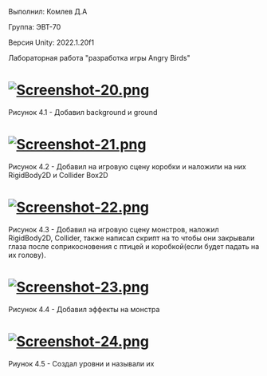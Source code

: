 Выполнил: Комлев Д.А

Группа: ЭВТ-70

Версия Unity: 2022.1.20f1

Лабораторная работа "разработка игры Angry Birds"

# [![Screenshot-20.png](https://i.postimg.cc/L4bXR6dJ/Screenshot-20.png)](https://postimg.cc/XX93kWYW)
Рисунок 4.1 - Добавил background и ground

# [![Screenshot-21.png](https://i.postimg.cc/vTrbWMBs/Screenshot-21.png)](https://postimg.cc/ctLpSpw9)
Рисунок 4.2 - Добавил на игровую сцену коробки и наложили на них RigidBody2D и Collider Box2D

# [![Screenshot-22.png](https://i.postimg.cc/m2VGRm18/Screenshot-22.png)](https://postimg.cc/SJXPf7rM)
Рисунок 4.3 - Добавил на игровую сцену монстров, наложил RigidBody2D, Collider, также написал скрипт на то чтобы они закрывали глаза после соприкосновения с птицей и коробкой(если будет падать на их голову).

# [![Screenshot-23.png](https://i.postimg.cc/WphWYjMN/Screenshot-23.png)](https://postimg.cc/SjbfjBT3)
Рисунок 4.4 - Добавил эффекты на монстра

# [![Screenshot-24.png](https://i.postimg.cc/yY7JY6vB/Screenshot-24.png)](https://postimg.cc/z3PDxrsP)
Риунок 4.5 - Создал уровни и называли их

